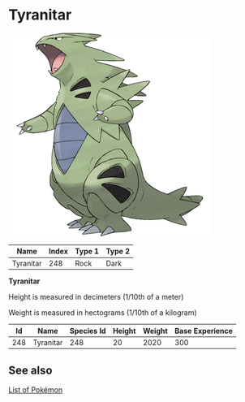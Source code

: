 # Tyranitar


![Tyranitar](images/248.png)

| **Name** | **Index** | **Type 1** | **Type 2** |
|----|----|----|----|
| Tyranitar | 248 | Rock | Dark  |

**Tyranitar** 


Height is measured in decimeters (1/10th of a meter)

Weight is measured in hectograms (1/10th of a kilogram)

| **Id** | **Name** | **Species Id** | **Height** | **Weight** | **Base Experience** |
|--------|----------|----------------|------------|------------|---------------------|
| 248 | Tyranitar | 248 | 20 | 2020 | 300 |


## See also

[List of Pokémon](../pokemon.md)
